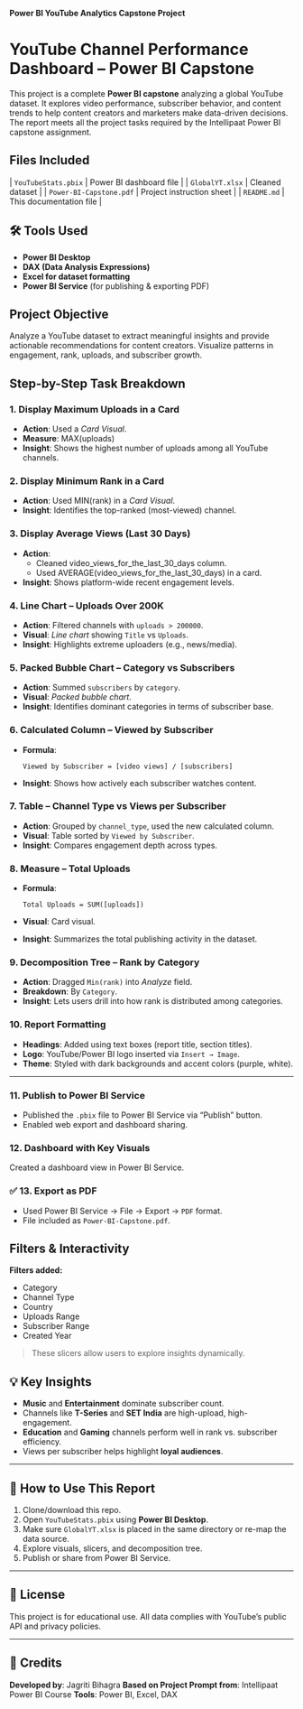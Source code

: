**Power BI YouTube Analytics Capstone Project**

# YouTube Channel Performance Dashboard – Power BI Capstone

This project is a complete **Power BI capstone** analyzing a global YouTube dataset. It explores video performance, subscriber behavior, and content trends to help content creators and marketers make data-driven decisions. The report meets all the project tasks required by the Intellipaat Power BI capstone assignment.

##  Files Included
| `YouTubeStats.pbix` | Power BI dashboard file |
| `GlobalYT.xlsx` | Cleaned dataset |
| `Power-BI-Capstone.pdf` | Project instruction sheet |
| `README.md` | This documentation file |

## 🛠 Tools Used

- **Power BI Desktop**
- **DAX (Data Analysis Expressions)**
- **Excel for dataset formatting**
- **Power BI Service** (for publishing & exporting PDF)

##  Project Objective
Analyze a YouTube dataset to extract meaningful insights and provide actionable recommendations for content creators. Visualize patterns in engagement, rank, uploads, and subscriber growth.
> 
##  Step-by-Step Task Breakdown

###  **1. Display Maximum Uploads in a Card**
- **Action**: Used a *Card Visual*.
- **Measure**: MAX(uploads)
- **Insight**: Shows the highest number of uploads among all YouTube channels.


###  **2. Display Minimum Rank in a Card**
- **Action**: Used MIN(rank) in a *Card Visual*.
- **Insight**: Identifies the top-ranked (most-viewed) channel.


###  **3. Display Average Views (Last 30 Days)**
- **Action**: 
  - Cleaned video_views_for_the_last_30_days column.
  - Used AVERAGE(video_views_for_the_last_30_days) in a card.
- **Insight**: Shows platform-wide recent engagement levels.


###  **4. Line Chart – Uploads Over 200K**
- **Action**: Filtered channels with `uploads > 200000`.
- **Visual**: *Line chart* showing `Title` vs `Uploads`.
- **Insight**: Highlights extreme uploaders (e.g., news/media).

###  **5. Packed Bubble Chart – Category vs Subscribers**
- **Action**: Summed `subscribers` by `category`.
- **Visual**: *Packed bubble chart*.
- **Insight**: Identifies dominant categories in terms of subscriber base.

###  **6. Calculated Column – Viewed by Subscriber**
- **Formula**:  
  ```DAX
  Viewed by Subscriber = [video views] / [subscribers]

* **Insight**: Shows how actively each subscriber watches content. 

###  **7. Table – Channel Type vs Views per Subscriber**

* **Action**: Grouped by `channel_type`, used the new calculated column.
* **Visual**: Table sorted by `Viewed by Subscriber`.
* **Insight**: Compares engagement depth across types.

###  **8. Measure – Total Uploads**

* **Formula**:

  ```DAX
  Total Uploads = SUM([uploads])
  ```
* **Visual**: Card visual.
* **Insight**: Summarizes the total publishing activity in the dataset.


###  **9. Decomposition Tree – Rank by Category**

* **Action**: Dragged `Min(rank)` into *Analyze* field.
* **Breakdown**: By `Category`.
* **Insight**: Lets users drill into how rank is distributed among categories.


###  **10. Report Formatting**

* **Headings**: Added using text boxes (report title, section titles).
* **Logo**: YouTube/Power BI logo inserted via `Insert → Image`.
* **Theme**: Styled with dark backgrounds and accent colors (purple, white).

---

###  **11. Publish to Power BI Service**

* Published the `.pbix` file to Power BI Service via “Publish” button.
* Enabled web export and dashboard sharing.


###  **12. Dashboard with  Key Visuals**

Created a dashboard view in Power BI Service.

### ✅ **13. Export as PDF**

* Used Power BI Service → File → Export → `PDF` format.
* File included as `Power-BI-Capstone.pdf`.


##  Filters & Interactivity

**Filters added:**

* Category
* Channel Type
* Country
* Uploads Range
* Subscriber Range
* Created Year

> These slicers allow users to explore insights dynamically.



## 💡 Key Insights

* **Music** and **Entertainment** dominate subscriber count.
* Channels like **T-Series** and **SET India** are high-upload, high-engagement.
* **Education** and **Gaming** channels perform well in rank vs. subscriber efficiency.
* Views per subscriber helps highlight **loyal audiences**.

---

## 🚀 How to Use This Report

1. Clone/download this repo.
2. Open `YouTubeStats.pbix` using **Power BI Desktop**.
3. Make sure `GlobalYT.xlsx` is placed in the same directory or re-map the data source.
4. Explore visuals, slicers, and decomposition tree.
5. Publish or share from Power BI Service.

---

## 📜 License

This project is for educational use. All data complies with YouTube’s public API and privacy policies.

---

## 🙌 Credits

**Developed by**: Jagriti Bihagra
**Based on Project Prompt from**: Intellipaat Power BI Course
**Tools**: Power BI, Excel, DAX

